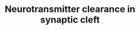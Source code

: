 ---
annotations:
- id: PW:0000003
  parent: signaling pathway
  type: Pathway Ontology
  value: signaling pathway
- id: PW:0000059
  parent: signaling pathway
  type: Pathway Ontology
  value: signaling pathway pertinent to the brain and nervous system
authors:
- Mkutmon
- Elisa
- Eweitz
- Egonw
citedin: ''
communities: []
description: Neurotransmitter released in the synaptic cleft binds to specific  receptors
  on the post-synaptic cell and the excess of the neurotransmitter is cleared to prevent
  over activation of the post-synaptic cell. The neurotransmitter is cleared by either
  re-uptake by the pre-synaptic neuron, diffusion in the perisynaptic area, uptake
  by astrocytes surrounding the synaptic cleft or enzymatic degradation of the neurotransmitter.<BR>This
  topic will be annotated in a future release.Original Pathway at [Reactome](http://www.reactome.org/PathwayBrowser/#DB=gk_current&FOCUS_SPECIES_ID=48887&FOCUS_PATHWAY_ID=112311).
last-edited: 2025-09-05
ndex: null
organisms:
- Bos taurus
redirect_from:
- /index.php/Pathway:WP3165
- /instance/WP3165
- /instance/WP3165_r140514
revision: r140514
schema-jsonld:
- '@context': https://schema.org/
  '@id': https://wikipathways.github.io/pathways/WP3165.html
  '@type': Dataset
  creator:
    '@type': Organization
    name: WikiPathways
  description: Neurotransmitter released in the synaptic cleft binds to specific  receptors
    on the post-synaptic cell and the excess of the neurotransmitter is cleared to
    prevent over activation of the post-synaptic cell. The neurotransmitter is cleared
    by either re-uptake by the pre-synaptic neuron, diffusion in the perisynaptic
    area, uptake by astrocytes surrounding the synaptic cleft or enzymatic degradation
    of the neurotransmitter.<BR>This topic will be annotated in a future release.Original
    Pathway at [Reactome](http://www.reactome.org/PathwayBrowser/#DB=gk_current&FOCUS_SPECIES_ID=48887&FOCUS_PATHWAY_ID=112311).
  keywords:
  - 5HT
  - 5HT-N-CH3
  - ALDH2
  - AcCho
  - AdoHcy
  - AdoMet
  - CDNB
  - COMT
  - Cho
  - DA
  - FAD [mitochondrialouter membrane]
  - HCYS
  - HIAA
  - HIALD
  - H⁺
  - H₂O
  - H₂O₂
  - MAOA
  - NAD+
  - NADH
  - NAd
  - NH3
  - Na⁺
  - O₂
  - SLC22A2
  - SLC6A3
  - acetate
  license: CC0
  name: Neurotransmitter clearance in synaptic cleft
seo: CreativeWork
title: Neurotransmitter clearance in synaptic cleft
wpid: WP3165
---